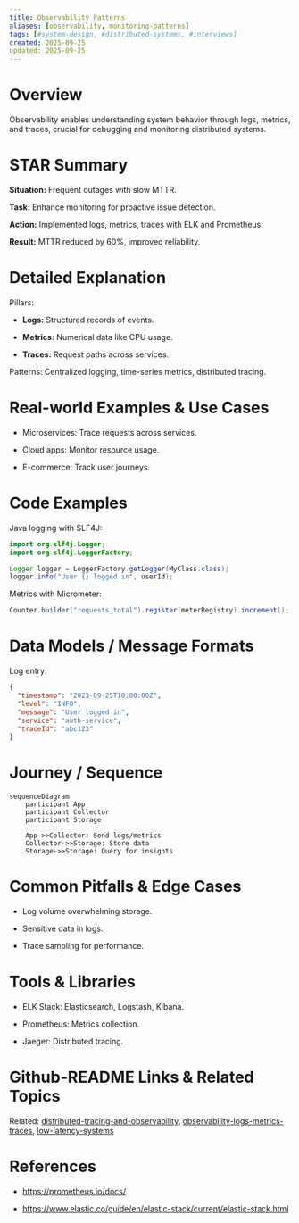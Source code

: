 ```yaml
---
title: Observability Patterns
aliases: [observability, monitoring-patterns]
tags: [#system-design, #distributed-systems, #interviews]
created: 2025-09-25
updated: 2025-09-25
---
```


# Overview

Observability enables understanding system behavior through logs, metrics, and traces, crucial for debugging and monitoring distributed systems.

# STAR Summary

**Situation:** Frequent outages with slow MTTR.

**Task:** Enhance monitoring for proactive issue detection.

**Action:** Implemented logs, metrics, traces with ELK and Prometheus.

**Result:** MTTR reduced by 60%, improved reliability.

# Detailed Explanation

Pillars:

- **Logs:** Structured records of events.

- **Metrics:** Numerical data like CPU usage.

- **Traces:** Request paths across services.

Patterns: Centralized logging, time-series metrics, distributed tracing.

# Real-world Examples & Use Cases

- Microservices: Trace requests across services.

- Cloud apps: Monitor resource usage.

- E-commerce: Track user journeys.

# Code Examples

Java logging with SLF4J:

```java
import org.slf4j.Logger;
import org.slf4j.LoggerFactory;

Logger logger = LoggerFactory.getLogger(MyClass.class);
logger.info("User {} logged in", userId);
```

Metrics with Micrometer:

```java
Counter.builder("requests_total").register(meterRegistry).increment();
```

# Data Models / Message Formats

Log entry:

```json
{
  "timestamp": "2023-09-25T10:00:00Z",
  "level": "INFO",
  "message": "User logged in",
  "service": "auth-service",
  "traceId": "abc123"
}
```

# Journey / Sequence

```mermaid
sequenceDiagram
    participant App
    participant Collector
    participant Storage

    App->>Collector: Send logs/metrics
    Collector->>Storage: Store data
    Storage->>Storage: Query for insights
```

# Common Pitfalls & Edge Cases

- Log volume overwhelming storage.

- Sensitive data in logs.

- Trace sampling for performance.

# Tools & Libraries

- ELK Stack: Elasticsearch, Logstash, Kibana.

- Prometheus: Metrics collection.

- Jaeger: Distributed tracing.

# Github-README Links & Related Topics

Related: [distributed-tracing-and-observability](../distributed-tracing-and-observability/), [observability-logs-metrics-traces](../observability-logs-metrics-traces/), [low-latency-systems](../low-latency-systems/)

# References

- https://prometheus.io/docs/

- https://www.elastic.co/guide/en/elastic-stack/current/elastic-stack.html
